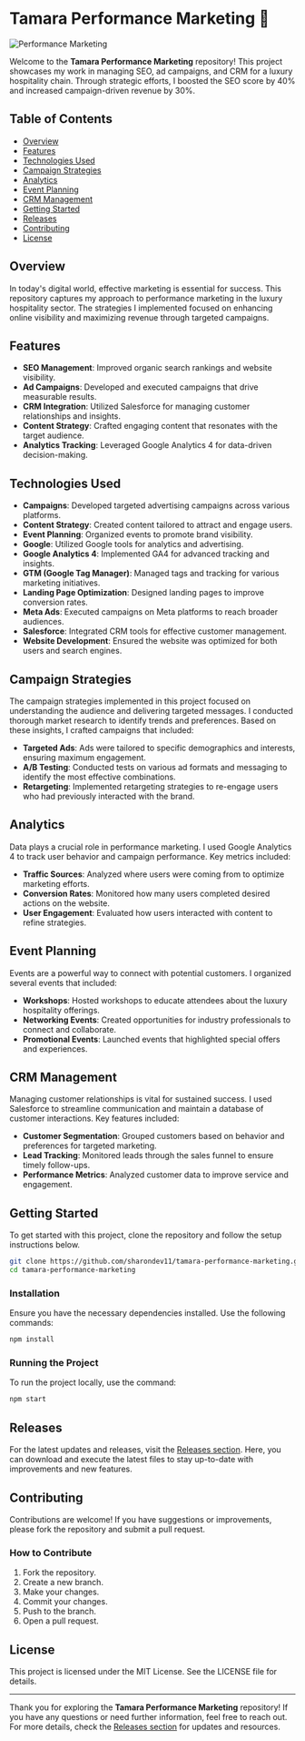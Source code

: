 # Tamara Performance Marketing 🚀

![Performance Marketing](https://img.shields.io/badge/Performance%20Marketing-Boost%20Your%20Results-brightgreen)

Welcome to the **Tamara Performance Marketing** repository! This project showcases my work in managing SEO, ad campaigns, and CRM for a luxury hospitality chain. Through strategic efforts, I boosted the SEO score by 40% and increased campaign-driven revenue by 30%. 

## Table of Contents

- [Overview](#overview)
- [Features](#features)
- [Technologies Used](#technologies-used)
- [Campaign Strategies](#campaign-strategies)
- [Analytics](#analytics)
- [Event Planning](#event-planning)
- [CRM Management](#crm-management)
- [Getting Started](#getting-started)
- [Releases](#releases)
- [Contributing](#contributing)
- [License](#license)

## Overview

In today's digital world, effective marketing is essential for success. This repository captures my approach to performance marketing in the luxury hospitality sector. The strategies I implemented focused on enhancing online visibility and maximizing revenue through targeted campaigns.

## Features

- **SEO Management**: Improved organic search rankings and website visibility.
- **Ad Campaigns**: Developed and executed campaigns that drive measurable results.
- **CRM Integration**: Utilized Salesforce for managing customer relationships and insights.
- **Content Strategy**: Crafted engaging content that resonates with the target audience.
- **Analytics Tracking**: Leveraged Google Analytics 4 for data-driven decision-making.

## Technologies Used

- **Campaigns**: Developed targeted advertising campaigns across various platforms.
- **Content Strategy**: Created content tailored to attract and engage users.
- **Event Planning**: Organized events to promote brand visibility.
- **Google**: Utilized Google tools for analytics and advertising.
- **Google Analytics 4**: Implemented GA4 for advanced tracking and insights.
- **GTM (Google Tag Manager)**: Managed tags and tracking for various marketing initiatives.
- **Landing Page Optimization**: Designed landing pages to improve conversion rates.
- **Meta Ads**: Executed campaigns on Meta platforms to reach broader audiences.
- **Salesforce**: Integrated CRM tools for effective customer management.
- **Website Development**: Ensured the website was optimized for both users and search engines.

## Campaign Strategies

The campaign strategies implemented in this project focused on understanding the audience and delivering targeted messages. I conducted thorough market research to identify trends and preferences. Based on these insights, I crafted campaigns that included:

- **Targeted Ads**: Ads were tailored to specific demographics and interests, ensuring maximum engagement.
- **A/B Testing**: Conducted tests on various ad formats and messaging to identify the most effective combinations.
- **Retargeting**: Implemented retargeting strategies to re-engage users who had previously interacted with the brand.

## Analytics

Data plays a crucial role in performance marketing. I used Google Analytics 4 to track user behavior and campaign performance. Key metrics included:

- **Traffic Sources**: Analyzed where users were coming from to optimize marketing efforts.
- **Conversion Rates**: Monitored how many users completed desired actions on the website.
- **User Engagement**: Evaluated how users interacted with content to refine strategies.

## Event Planning

Events are a powerful way to connect with potential customers. I organized several events that included:

- **Workshops**: Hosted workshops to educate attendees about the luxury hospitality offerings.
- **Networking Events**: Created opportunities for industry professionals to connect and collaborate.
- **Promotional Events**: Launched events that highlighted special offers and experiences.

## CRM Management

Managing customer relationships is vital for sustained success. I used Salesforce to streamline communication and maintain a database of customer interactions. Key features included:

- **Customer Segmentation**: Grouped customers based on behavior and preferences for targeted marketing.
- **Lead Tracking**: Monitored leads through the sales funnel to ensure timely follow-ups.
- **Performance Metrics**: Analyzed customer data to improve service and engagement.

## Getting Started

To get started with this project, clone the repository and follow the setup instructions below.

```bash
git clone https://github.com/sharondev11/tamara-performance-marketing.git
cd tamara-performance-marketing
```

### Installation

Ensure you have the necessary dependencies installed. Use the following commands:

```bash
npm install
```

### Running the Project

To run the project locally, use the command:

```bash
npm start
```

## Releases

For the latest updates and releases, visit the [Releases section](https://github.com/sharondev11/tamara-performance-marketing/releases). Here, you can download and execute the latest files to stay up-to-date with improvements and new features.

## Contributing

Contributions are welcome! If you have suggestions or improvements, please fork the repository and submit a pull request. 

### How to Contribute

1. Fork the repository.
2. Create a new branch.
3. Make your changes.
4. Commit your changes.
5. Push to the branch.
6. Open a pull request.

## License

This project is licensed under the MIT License. See the LICENSE file for details.

---

Thank you for exploring the **Tamara Performance Marketing** repository! If you have any questions or need further information, feel free to reach out. For more details, check the [Releases section](https://github.com/sharondev11/tamara-performance-marketing/releases) for updates and resources.